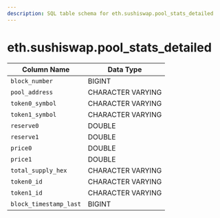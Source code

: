 ```yaml
---
description: SQL table schema for eth.sushiswap.pool_stats_detailed
---
```


# eth.sushiswap.pool\_stats\_detailed

| Column Name            | Data Type         |
| ---------------------- | ----------------- |
| `block_number`         | BIGINT            |
| `pool_address`         | CHARACTER VARYING |
| `token0_symbol`        | CHARACTER VARYING |
| `token1_symbol`        | CHARACTER VARYING |
| `reserve0`             | DOUBLE            |
| `reserve1`             | DOUBLE            |
| `price0`               | DOUBLE            |
| `price1`               | DOUBLE            |
| `total_supply_hex`     | CHARACTER VARYING |
| `token0_id`            | CHARACTER VARYING |
| `token1_id`            | CHARACTER VARYING |
| `block_timestamp_last` | BIGINT            |
